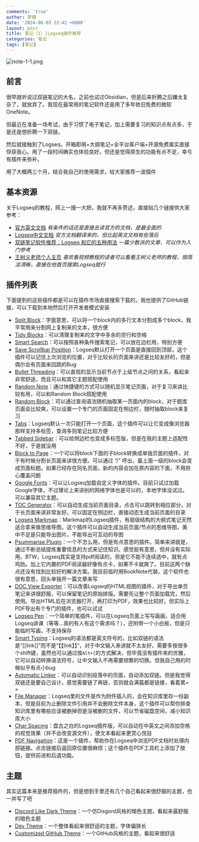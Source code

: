 ```yaml
---
comments: 'true'
author: 梦貘
date: '2024-06-03 22:42 +0800'
layout: post
title: 笔记（1）|Logseq插件推荐
categories: 笔记
tags: [笔记]
---
```

![note-1-1.png]({{site.baseurl}}/images/note-1-1.png)

## 前言

很早就听说过双链笔记的大名，之前也试过Obsidian，但是后来折腾之后嫌太复杂了，就放弃了。我现在最常用的笔记软件还是用了多年依旧免费的微软OneNote。

但最近在准备一场考试，由于习惯了电子笔记，加上需要复习的知识点有点多，于是还是想折腾一下双链。

然后就接触到了Logseq，开箱即用+大纲笔记+全平台客户端+开源免费属实直接俘获我心。用了一段时间确实也体验良好。但还是觉得原生的功能有点不足，幸亏有插件来弥补。

用了大概两三个月，结合我自己的使用需求，给大家推荐一波插件

## 基本资源

关于Logseq的教程，网上一搜一大把，我就不再多赘述，直接贴几个链接供大家参考：

- [官方英文文档](https://docs.logseq.com/#/page/Contents)
	*有条件的话还是直接去读官方的文档，是最全面的*
- [Logseq中文文档](https://northnight.gitee.io/logseq-documents/#/page/Contents)
	*官方文档翻译来的，但比起英文文档有些落后*
- [双链笔记软件推荐：Logseq 和它的五种用法](https://sspai.com/post/69503)
	*一篇少数派的文章，可以作为入门参考*
- [王树义老师个人主页](https://space.bilibili.com/314022607/)
	*喜欢看视频教程的读者可以看看王树义老师的教程，很简洁清晰，直接在他首页搜索Logseq就行*
    
## 插件列表

下面提到的这些插件都是可以在插件市场直接搜索下载的，我也提供了GitHub链接，可以下载到本地然后打开开发者模式安装

- [Split Block](https://github.com/hyrijk/logseq-plugin-split-block)：字面意思，可以将一个block内的多行文本分割成多个block，我平常用来分割网上复制来的文本，很方便
- [Tidy Blocks](https://github.com/vyleung/logseq-tidy-blocks-plugin)：可以清理复制来的文字中多余的空行和空格
- [Smart Search](https://github.com/sethyuan/logseq-plugin-smartsearch)：可以按照各种条件搜索笔记，可以放在边栏用，特别方便
- [Save Scrollbar Position](https://github.com/studyduck/logseq-save-scrollbar-position)：Logseq默认打开一个页面是直接回到顶部，这个插件可以记住上次浏览的位置，对于比较长的页面来讲还是比较友好的，但是偶尔会有页面来回跳的Bug
- [Bullet Threading](https://github.com/pengx17/logseq-plugin-bullet-threading)：可以直观的显示当前节点于上级节点之间的关系，看起来非常舒适，而且可以和其它主题搭配使用
- [Random Note](https://github.com/tankcool/logseq-random-note)：通过快捷键的方式可以随机显示笔记页面，对于复习来讲比较有用，可以和Random Block搭配使用
- [Random Block](https://github.com/vipzhicheng/logseq-plugin-random-block)：可以通过查询语法随机抽取某一页面内的block，对于题库页面会比较爽，可以设置一个专门的页面固定在侧边栏，随时抽取block来复习
- [Tabs](https://github.com/pengx17/logseq-plugin-tabs)：Logseq默认一次只能打开一个页面，这个插件可以让它变成像浏览器那样支持多标签，查询多则笔记比较方便
- [Tabbed Sidebar](https://github.com/sethyuan/logseq-plugin-tabbed-sidebar)：可以给侧边栏也变成多标签版，但是在我的主题上适配性不好，于是就没用
- [Block to Page](https://github.com/hyrijk/logseq-plugin-block-to-page)：一个可以将block下面的子block转换成单独页面的插件，对于有时候分割长页面来讲很方便。可以通过 “/” 呼出，最上面一级的block会变成页面标题。如果已经存在同名页面，新的内容会加在原内容的下面，不用担心覆盖问题
- [Google Fonts](https://github.com/vipzhicheng/logseq-plugin-google-fonts)：可以让Logseq加载自定义字体的插件。目前只试过加载Google字体，不过理论上来讲别的网络字体也是可以的，本地字体没试过。可以兼容其它主题。
- [TOC Generator](https://github.com/sethyuan/logseq-plugin-tocgen)：可以自动生成当前页面目录，点击可以跳转到相应部分，对于长页面来讲非常友好。可以固定在侧边栏，直接动态生成当前页面的目录
- [Logseq Markmap](https://github.com/vipzhicheng/logseq-plugin-mark-map)：Markmap的Logseq插件，有层级结构的大纲式笔记天然适合拿来做思维导图，这个插件可以自动生成当前页面/节点的思维导图，美中不足是只能导出图片，不能导出可互动的导图
- [Psummarise Plugin](https://github.com/benjypng/logseq-psummarise-plugin)：一个不怎么用，但是有点意思的插件。简单来讲就是，通过不断总结提炼重要信息的方式来记住知识。感觉挺有意思，但并没有实际用。BTW，Logseq其实是支持pdf阅读的，但是它不能不连续选中，就有点鸡肋。加上它内置的PDF阅读器好像有点卡，如果不卡就爽了。目前这两个缺点还没有找到比较好的解决方案。我目前临时用BookNote代替。这个软件也很有意思，回头单独开一篇文章来写
- [DOC View Exporter](https://github.com/sethyuan/logseq-plugin-doc)：可以改善Logseq的HTML视图的插件，对于导出单页笔记来讲很舒服，可以保留笔记的原始排版。需要先让整个页面加载完，然后使用。导出HTML后在浏览器打开，再打印为PDF，效果也比较好。但实际上PDF导出有个专门的插件，也可以试试
- [Logseq Pen](https://github.com/vipzhicheng/logseq-plugin-pen)：一个简单的笔插件，可以在Logseq页面上写写画画，适合用Logseq讲课（等等...真的有人有这个需求吗？），还附带一个小白板，但是只能临时写画，不支持保存
- [Smart Typing](https://github.com/sethyuan/logseq-plugin-smart-typing)：Logseq的语法都是英文符号的，比如双链的语法是“[[link]]”而不是“【【link】】”，对于中文输入来讲就不太友好，需要多按很多个shift键，虽然也可以通过按```Alt+[```的方式解决，但毕竟没有插件来的优雅，它可以自动转换语法符号，让中文输入不再需要频繁的切换。但我自己用的时候似乎有点小bug
- [Automatic Linker](https://github.com/sawhney17/logseq-automatic-linker)：可以自动识别段落中的页面，自动添加双链。但是我觉得双链还是要自己设计，感觉需要链了再链，否则就会满篇都是链接，看着累= =
- [File Manager](https://github.com/haydenull/logseq-plugin-file-manager)：Logseq里的文件是作为附件插入的，会在知识库里存一份副本，但是目前为止删除文件引用并不会删除文件本身，这个插件可以帮你排查知识库里有哪些应该被删掉但是没被删的文件，可以节省磁盘空间，减小知识库大小
- [Char Spacing](https://github.com/sethyuan/logseq-plugin-charspacing)：盘古之白的Logseq插件版，可以自动在中英文之间添加空格的视觉效果（并不会改变源文件），使文本看起来更赏心悦目
- [PDF Navigation](https://github.com/OverflowCat/logseq-pdf-nav)：这是一个插件，帮助你在Logseq中浏览PDF文档时处理内部链接。点击链接后返回原位置很麻烦；这个插件在PDF工具栏上添加了按钮，提供前进和后退功能。

## 主题

其实这篇本来是推荐插件的，但是想到手里还有几个自己看起来很舒服的主题，也一并写了吧

- [Discord Like Dark Theme](https://github.com/dale502/logseq-discord-like-dark-theme)：一个仿Disgord风格的暗色主题，看起来最舒服的暗色主题
- [Dev Theme](https://github.com/pengx17/logseq-dev-theme)：一个整体看起来很舒适的主题，字体偏狭长
- [Customized GitHub Theme](https://github.com/mendax1234/logseq-cusgit-theme)：一个GitHub风格的主题，看起来很舒适
